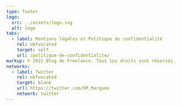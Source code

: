 ```yaml
---
type: footer
logo:
  src: ../assets/logo.svg
  alt: logo
tabs:
  - label: Mentions légales et Politique de confidentialité
    rel: obfuscated
    target: self
    url: /politique-de-confidentialite/
markup: © 2022 Blog de Freelance. Tous les droits sont réservés.
networks:
  - label: Twitter
    rel: obfuscated
    target: blank
    url: https://twitter.com/KM_Marques
    network: twitter
---
```

